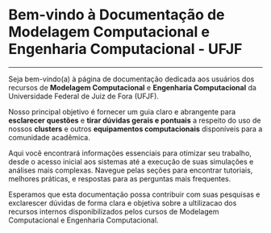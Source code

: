 # Bem-vindo à Documentação de Modelagem Computacional e Engenharia Computacional - UFJF

---

Seja bem-vindo(a) à página de documentação dedicada aos usuários dos recursos de **Modelagem Computacional** e
**Engenharia Computacional** da Universidade Federal de Juiz de Fora (UFJF).

Nosso principal objetivo é fornecer um guia claro e abrangente para **esclarecer questões** 
e **tirar dúvidas gerais e pontuais** a respeito do uso de nossos **clusters** 
e outros **equipamentos computacionais** disponíveis para a comunidade acadêmica.

Aqui você encontrará informações essenciais para otimizar seu trabalho, desde o acesso inicial aos
sistemas até a execução de suas simulações e análises mais complexas. Navegue pelas seções para 
encontrar tutoriais, melhores práticas, e respostas para as perguntas mais frequentes.

Esperamos que esta documentação possa contribuir com suas pesquisas e exclarescer dúvidas de forma clara e objetiva
sobre a ultilizacao dos recursos internos disponibilizados pelos cursos de Modelagem Computacional e Engenharia Computacional.


	
